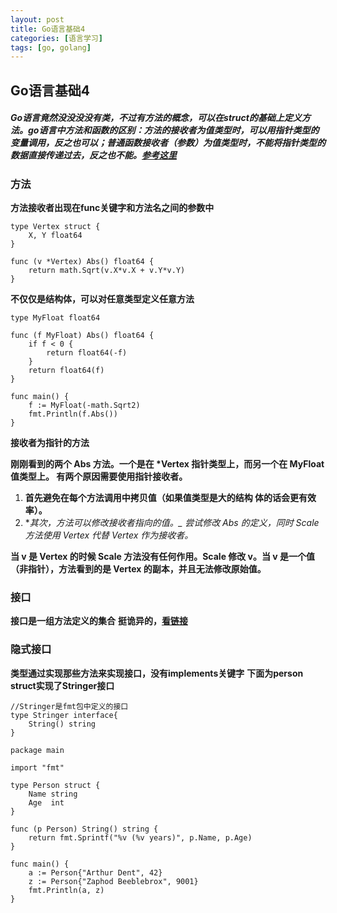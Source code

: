 ```yaml
---
layout: post
title: Go语言基础4
categories: [语言学习]
tags: [go, golang]
---
```

## Go语言基础4

##### Go语言竟然没没没没有类，不过有方法的概念，可以在struct的基础上定义方法。go语言中方法和函数的区别：方法的接收者为值类型时，可以用指针类型的变量调用，反之也可以；普通函数接收者（参数）为值类型时，不能将指针类型的数据直接传递过去，反之也不能。[参考这里](http://www.jb51.net/article/60887.htm)

### 方法

**方法接收者出现在func关键字和方法名之间的参数中**

```
type Vertex struct {
	X, Y float64
}

func (v *Vertex) Abs() float64 {
	return math.Sqrt(v.X*v.X + v.Y*v.Y)
}
```
**不仅仅是结构体，可以对任意类型定义任意方法**

```
type MyFloat float64

func (f MyFloat) Abs() float64 {
	if f < 0 {
		return float64(-f)
	}
	return float64(f)
}

func main() {
	f := MyFloat(-math.Sqrt2)
	fmt.Println(f.Abs())
}
```
**接收者为指针的方法**

**刚刚看到的两个 Abs 方法。一个是在 \*Vertex 指针类型上，而另一个在 MyFloat 值类型上。 有两个原因需要使用指针接收者。**

1. **首先避免在每个方法调用中拷贝值（如果值类型是大的结构
体的话会更有效率）。**
2. **其次，方法可以修改接收者指向的值。_
尝试修改 Abs 的定义，同时 Scale 方法使用 Vertex 代替 *Vertex 作为接收者。**

**当 v 是 Vertex 的时候 Scale 方法没有任何作用。Scale 修改 v。当 v 是一个值（非指针），方法看到的是 Vertex 的副本，并且无法修改原始值。**

### 接口
**接口是一组方法定义的集合**
**挺诡异的，[看链接](https://tour.go-zh.org/methods/4)**
### 隐式接口
**类型通过实现那些方法来实现接口，没有implements关键字**
**下面为person struct实现了Stringer接口**

```
//Stringer是fmt包中定义的接口
type Stringer interface{
	String() string
}
```

```
package main

import "fmt"

type Person struct {
	Name string
	Age  int
}

func (p Person) String() string {
	return fmt.Sprintf("%v (%v years)", p.Name, p.Age)
}

func main() {
	a := Person{"Arthur Dent", 42}
	z := Person{"Zaphod Beeblebrox", 9001}
	fmt.Println(a, z)
}

```
